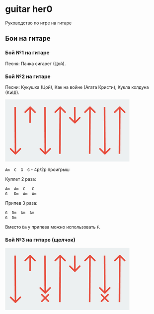 # guitar her0
Руководство по игре на гитаре

## Бои на гитаре
### Бой №1 на гитаре
Песня: Пачка сигарет (Цой).

### Бой №2 на гитаре
Песни: Кукушка (Цой), Как на войне (Агата Кристи), Кукла колдуна (КиШ).

![Описание](/img/boy-1.png "Подпись")

`Am  C  G  G` - 4р/2р проигрыш

Куплет 2 раза:

    Am  Am  C   C
    G   Dm  Am  Am

Припев 3 раза:

    G  Dm  Am  Am
    G  Dm

Вместо `Dm` у припева можно использовать `F`.

### Бой №3 на гитаре (щелчок)
![Описание](/img/boy-2.png "Подпись")
